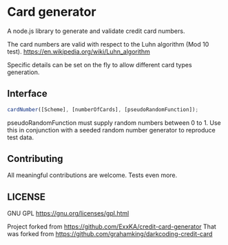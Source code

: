 Card generator
=============

A node.js library to generate and validate credit card numbers.

The card numbers are valid with respect to the Luhn algorithm (Mod 10 test).
https://en.wikipedia.org/wiki/Luhn_algorithm

Specific details can be set on the fly to allow different card types generation.

Interface
-----
```js
cardNumber([Scheme], [numberOfCards], [pseudoRandomFunction]);
```
pseudoRandomFunction must supply random numbers between 0 to 1.
Use this in conjunction with a seeded random number generator to reproduce test data.

Contributing
------------
All meaningful contributions are welcome. 
Tests even more.

LICENSE
-------
GNU GPL
https://gnu.org/licenses/gpl.html

Project forked from https://github.com/ExxKA/credit-card-generator
That was forked from https://github.com/grahamking/darkcoding-credit-card